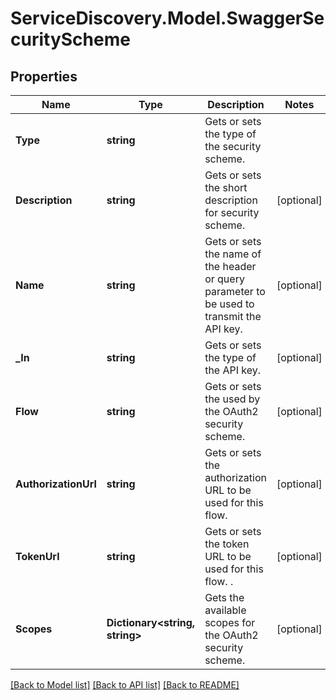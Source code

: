 # ServiceDiscovery.Model.SwaggerSecurityScheme
## Properties

Name | Type | Description | Notes
------------ | ------------- | ------------- | -------------
**Type** | **string** | Gets or sets the type of the security scheme. | 
**Description** | **string** | Gets or sets the short description for security scheme. | [optional] 
**Name** | **string** | Gets or sets the name of the header or query parameter to be used to transmit the API key. | [optional] 
**_In** | **string** | Gets or sets the type of the API key. | [optional] 
**Flow** | **string** | Gets or sets the used by the OAuth2 security scheme. | [optional] 
**AuthorizationUrl** | **string** | Gets or sets the authorization URL to be used for this flow. | [optional] 
**TokenUrl** | **string** | Gets or sets the token URL to be used for this flow. . | [optional] 
**Scopes** | **Dictionary&lt;string, string&gt;** | Gets the available scopes for the OAuth2 security scheme. | [optional] 

[[Back to Model list]](../README.md#documentation-for-models) [[Back to API list]](../README.md#documentation-for-api-endpoints) [[Back to README]](../README.md)

